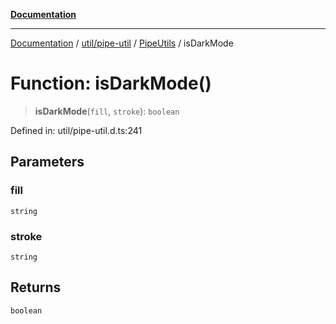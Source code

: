 [**Documentation**](../../../../../index.md)

***

[Documentation](../../../../../index.md) / [util/pipe-util](../../../index.md) / [PipeUtils](../index.md) / isDarkMode

# Function: isDarkMode()

> **isDarkMode**(`fill`, `stroke`): `boolean`

Defined in: util/pipe-util.d.ts:241

## Parameters

### fill

`string`

### stroke

`string`

## Returns

`boolean`
